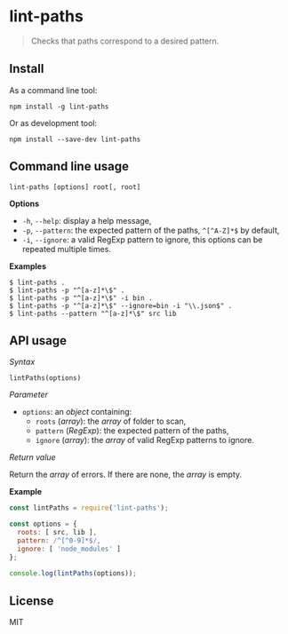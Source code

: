 # lint-paths

> Checks that paths correspond to a desired pattern.

## Install

As a command line tool:

```
npm install -g lint-paths
```

Or as development tool:

```
npm install --save-dev lint-paths
```

## Command line usage

```
lint-paths [options] root[, root]
```

**Options**

 * `-h`, `--help`: display a help message,
 * `-p`, `--pattern`: the expected pattern of the paths, `^[^A-Z]*$` by default,
 * `-i`, `--ignore`: a valid RegExp pattern to ignore, this options can be
   repeated multiple times.

**Examples**

```
$ lint-paths .
$ lint-paths -p "^[a-z]*\$" .
$ lint-paths -p "^[a-z]*\$" -i bin .
$ lint-paths -p "^[a-z]*\$" --ignore=bin -i "\\.json$" .
$ lint-paths --pattern "^[a-z]*\$" src lib
```

## API usage

_Syntax_

```
lintPaths(options)
```

_Parameter_

 * `options`: an _object_ containing:
   * `roots` (_array_): the _array_ of folder to scan,
   * `pattern` (_RegExp_): the expected pattern of the paths,
   * `ignore` (_array_): the _array_ of valid RegExp patterns to ignore.

_Return value_

Return the _array_ of errors. If there are none, the _array_ is empty.

**Example**

```js
const lintPaths = require('lint-paths');

const options = {
  roots: [ src, lib ],
  pattern: /^[^0-9]*$/,
  ignore: [ 'node_modules' ]
};

console.log(lintPaths(options));
```

## License

MIT
